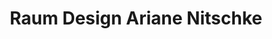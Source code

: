 ---
title: "Raum Design Ariane Nitschke"
url: /koeln/raum-design-ariane-nitschke/
shop: Raumausstattung
---